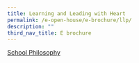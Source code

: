 ```yaml
---
title: Learning and Leading with Heart
permalink: /e-open-house/e-brochure/llp/
description: ""
third_nav_title: E brochure
---
```

[School Philosophy](https://www.northoakspri.moe.edu.sg/about-us/school-philosophy/)